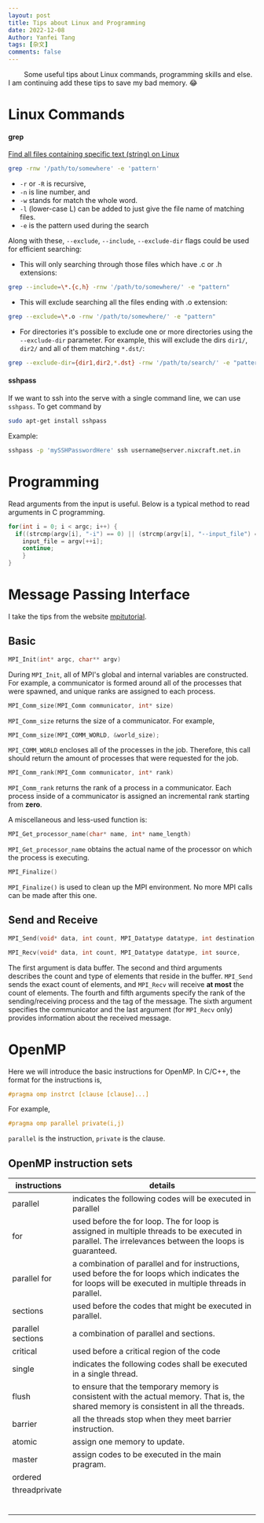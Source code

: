 ```yaml
---
layout: post
title: Tips about Linux and Programming
date: 2022-12-08
Author: Yanfei Tang
tags: [杂文]
comments: false
---
```


&emsp;&emsp; Some useful tips about Linux commands, programming skills and else. I am continuing add these tips to save my bad memory. 😂

<!-- more -->

# Linux Commands

#### grep

[Find all files containing specific text (string) on Linux](https://stackoverflow.com/questions/16956810/how-to-find-all-files-containing-specific-text-string-on-linux)

```bash
grep -rnw '/path/to/somewhere' -e 'pattern'
```

- <code>-r</code> or <code>-R</code> is recursive,
- <code>-n</code> is line number, and
- <code>-w</code> stands for match the whole word.
- <code>-l</code> (lower-case L) can be added to just give the file name of matching files.
- <code>-e</code> is the pattern used during the search

Along with these, <code>--exclude</code>, <code>--include</code>, <code>--exclude-dir</code> flags could be used for efficient searching:

- This will only searching through those files which have .c or .h extensions:

```bash
grep --include=\*.{c,h} -rnw '/path/to/somewhere/' -e "pattern"
```

- This will exclude searching all the files ending with .o extension:

```bash
grep --exclude=\*.o -rnw '/path/to/somewhere/' -e "pattern"
```

- For directories it's possible to exclude one or more directories using the <code>--exclude-dir</code> parameter. For example, this will exclude the dirs <code>dir1/</code>, <code>dir2/</code> and all of them matching <code>*.dst/</code>:

```bash
grep --exclude-dir={dir1,dir2,*.dst} -rnw '/path/to/search/' -e "pattern"
```

#### sshpass

If we want to ssh into the serve with a single command line, we can use <code>sshpass</code>. To get command by

```bash
sudo apt-get install sshpass
```

Example:

```bash
sshpass -p 'mySSHPasswordHere' ssh username@server.nixcraft.net.in
```



# Programming

Read arguments from the input is useful. Below is a typical method to read arguments in C programming.

```c++
for(int i = 0; i < argc; i++) {
  if((strcmp(argv[i], "-i") == 0) || (strcmp(argv[i], "--input_file") == 0)) {
    input_file = argv[++i];
    continue;
    }
}
```





# Message Passing Interface

I take the tips from the website [mpitutorial](https://mpitutorial.com/tutorials/mpi-hello-world/).



## Basic 

```c++
MPI_Init(int* argc, char** argv)
```

During <code>MPI_Init</code>, all of MPI's global and internal variables are constructed. For example, a communicator is formed around all of the processes that were spawned, and unique ranks are assigned to each process.



```c++
MPI_Comm_size(MPI_Comm communicator, int* size)
```

<code>MPI_Comm_size</code> returns the size of a communicator. For example, 

```c++
MPI_Comm_size(MPI_COMM_WORLD, &world_size);
```

<code>MPI_COMM_WORLD</code> encloses all of the processes in the job. Therefore, this call should return the amount of processes that were requested for the job.



```c++
MPI_Comm_rank(MPI_Comm communicator, int* rank)
```

 <code>MPI_Comm_rank</code> returns the rank of a process in a communicator. Each process inside of a communicator is assigned an incremental rank starting from **zero**. 



A miscellaneous and less-used function is:

```c++
MPI_Get_processor_name(char* name, int* name_length)
```

<code>MPI_Get_processor_name</code> obtains the actual name of the processor on which the process is executing. 



```c++
MPI_Finalize()
```

<code>MPI_Finalize()</code> is used to clean up the MPI environment. No more MPI calls can be made after this one.



## Send and Receive

```c++
MPI_Send(void* data, int count, MPI_Datatype datatype, int destination, int tag, MPI_Comm communicator)

MPI_Recv(void* data, int count, MPI_Datatype datatype, int source,      int tag, MPI_Comm communicator, MPI_Status* status)
```

The first argument is data buffer. The second and third arguments describes the count and type of elements that reside in the buffer. <code>MPI_Send</code> sends the exact count of elements, and <code>MPI_Recv</code> will receive **at most** the count of elements. The fourth and fifth arguments specify the rank of the sending/receiving process and the tag of the message. The sixth argument specifies the communicator and the last argument (for <code>MPI_Recv</code> only) provides information about the received message. 









# OpenMP

Here we will introduce the basic instructions for OpenMP. In C/C++, the format for the instructions is, 

```c++
#pragma omp instrct [clause [clause]...]
```

For example, 

```c++
#pragma omp parallel private(i,j)
```

<code>parallel</code> is the instruction, <code>private</code> is the clause.



## OpenMP instruction sets

| instructions      | details                                                      |
| ----------------- | ------------------------------------------------------------ |
| parallel          | indicates the following codes will be executed in parallel   |
| for               | used before the for loop. The for loop is assigned in multiple threads to be executed in parallel. The irrelevances between the loops is guaranteed. |
| parallel for      | a combination of  parallel and for instructions, used before the for loops which indicates the for loops will be executed in multiple threads in parallel. |
| sections          | used before the codes that might be executed in parallel.    |
| parallel sections | a combination of parallel and sections.                      |
| critical          | used before a critical region of the code                    |
| single            | indicates the following codes shall be executed in a single thread. |
| flush             | to ensure that the temporary memory is consistent with the actual memory. That is, the shared memory is consistent in all the threads. |
| barrier           | all the threads stop when they meet barrier instruction.     |
| atomic            | assign one memory to update.                                 |
| master            | assign codes to be executed in the main pragram.             |
| ordered           |                                                              |
| threadprivate     |                                                              |
|                   |                                                              |
|                   |                                                              |
|                   |                                                              |
|                   |                                                              |
|                   |                                                              |
|                   |                                                              |

